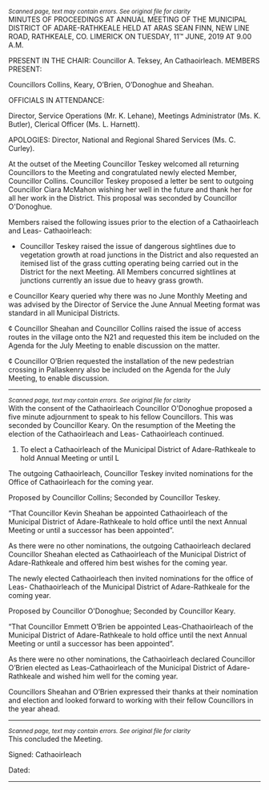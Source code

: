 *<small>Scanned page, text may contain errors. See original file for clarity</small>*  
MINUTES OF PROCEEDINGS AT ANNUAL MEETING OF THE MUNICIPAL DISTRICT OF
ADARE-RATHKEALE HELD AT ARAS SEAN FINN, NEW LINE ROAD, RATHKEALE, CO.
LIMERICK ON TUESDAY, 11™ JUNE, 2019 AT 9.00 A.M.

PRESENT IN THE CHAIR: Councillor A. Teksey, An Cathaoirleach.
MEMBERS PRESENT:

Councillors Collins, Keary, O’Brien, O’Donoghue and Sheahan.

OFFICIALS IN ATTENDANCE:

Director, Service Operations (Mr. K. Lehane), Meetings Administrator (Ms. K. Butler),
Clerical Officer (Ms. L. Harnett).

APOLOGIES:
Director, National and Regional Shared Services (Ms. C. Curley).

At the outset of the Meeting Councillor Teskey welcomed all returning Councillors to the
Meeting and congratulated newly elected Member, Councillor Collins. Councillor Teskey
proposed a letter be sent to outgoing Councillor Ciara McMahon wishing her well in the
future and thank her for all her work in the District. This proposal was seconded by
Councillor O'Donoghue.

Members raised the following issues prior to the election of a Cathaoirleach and Leas-
Cathaoirleach:

* Councillor Teskey raised the issue of dangerous sightlines due to vegetation
growth at road junctions in the District and also requested an itemised list of the
grass cutting operating being carried out in the District for the next Meeting. All
Members concurred sightlines at junctions currently an issue due to heavy grass
growth.

e Councillor Keary queried why there was no June Monthly Meeting and was
advised by the Director of Service the June Annual Meeting format was standard
in all Municipal Districts.

¢ Councillor Sheahan and Councillor Collins raised the issue of access routes in the
village onto the N21 and requested this item be included on the Agenda for the
July Meeting to enable discussion on the matter.

¢ Councillor O’Brien requested the installation of the new pedestrian crossing in
Pallaskenry also be included on the Agenda for the July Meeting, to enable
discussion.

---
*<small>Scanned page, text may contain errors. See original file for clarity</small>*  
With the consent of the Cathaoirleach Councillor O'Donoghue proposed a five minute
adjournment to speak to his fellow Councillors. This was seconded by Councillor Keary.
On the resumption of the Meeting the election of the Cathaoirleach and Leas-
Cathaoirleach continued.

1. To elect a Cathaoirleach of the Municipal District of Adare-Rathkeale to hold
Annual Meeting or until L

The outgoing Cathaoirleach, Councillor Teskey invited nominations for the Office of
Cathaoirleach for the coming year.

Proposed by Councillor Collins;
Seconded by Councillor Teskey.

“That Councillor Kevin Sheahan be appointed Cathaoirleach of the Municipal District of
Adare-Rathkeale to hold office until the next Annual Meeting or until a successor has
been appointed”.

As there were no other nominations, the outgoing Cathaoirleach declared Councillor
Sheahan elected as Cathaoirleach of the Municipal District of Adare-Rathkeale and
offered him best wishes for the coming year.

The newly elected Cathaoirleach then invited nominations for the office of Leas-
Chathaoirleach of the Municipal District of Adare-Rathkeale for the coming year.

Proposed by Councillor O'Donoghue;
Seconded by Councillor Keary.

“That Councillor Emmett O’Brien be appointed Leas-Chathaoirleach of the Municipal
District of Adare-Rathkeale to hold office until the next Annual Meeting or until a
successor has been appointed”.

As there were no other nominations, the Cathaoirleach declared Councillor O’Brien
elected as Leas-Cathaoirleach of the Municipal District of Adare-Rathkeale and wished
him well for the coming year.

Councillors Sheahan and O’Brien expressed their thanks at their nomination and election
and looked forward to working with their fellow Councillors in the year ahead.

---
*<small>Scanned page, text may contain errors. See original file for clarity</small>*  
This concluded the Meeting.

Signed:
Cathaoirleach

Dated:

---

